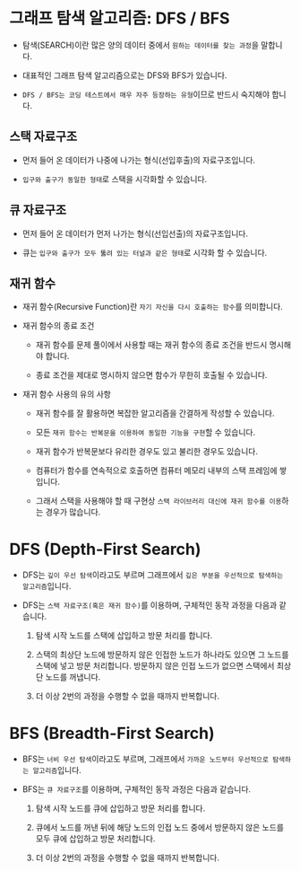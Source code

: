 # 그래프 탐색 알고리즘: DFS / BFS

- 탐색(SEARCH)이란 많은 양의 데이터 중에서 `원하는 데이터를 찾는 과정`을 말합니다.

- 대표적인 그래프 탐색 알고리즘으로는 DFS와 BFS가 있습니다.

- `DFS / BFS는 코딩 테스트에서 매우 자주 등장하는 유형`이므로 반드시 숙지해야 합니다.

## 스택 자료구조

- 먼저 들어 온 데이터가 나중에 나가는 형식(선입후출)의 자료구조입니다.

- `입구와 출구가 동일한 형태`로 스택을 시각화할 수 있습니다.

## 큐 자료구조

- 먼저 들어 온 데이터가 먼저 나가는 형식(선입선출)의 자료구조입니다.

- 큐는 `입구와 출구가 모두 뚫려 있는 터널과 같은 형태`로 시각화 할 수 있습니다.

## 재귀 함수

- 재귀 함수(Recursive Function)란 `자기 자신을 다시 호출하는 함수`를 의미합니다.

- 재귀 함수의 종료 조건

  - 재귀 함수를 문제 풀이에서 사용할 때는 재귀 함수의 종료 조건을 반드시 명시해야 합니다.

  - 종료 조건을 제대로 명시하지 않으면 함수가 무한히 호출될 수 있습니다.

- 재귀 함수 사용의 유의 사항

  - 재귀 함수를 잘 활용하면 복잡한 알고리즘을 간결하게 작성할 수 있습니다.

  - 모든 `재귀 함수는 반복문을 이용하여 동일한 기능을 구현`할 수 있습니다.

  - 재귀 함수가 반복문보다 유리한 경우도 있고 불리한 경우도 있습니다.

  - 컴퓨터가 함수를 연속적으로 호출하면 컴퓨터 메모리 내부의 스택 프레임에 쌓입니다.
  - 그래서 스택을 사용해야 할 때 구현상 `스택 라이브러리 대신에 재귀 함수를 이용`하는 경우가 많습니다.

# DFS (Depth-First Search)

- DFS는 `깊이 우선 탐색`이라고도 부르며 그래프에서 `깊은 부분을 우선적으로 탐색하는 알고리즘`입니다.

- DFS는 `스택 자료구조(혹은 재귀 함수)`를 이용하며, 구체적인 동작 과정을 다음과 같습니다.

  1. 탐색 시작 노드를 스택에 삽입하고 방문 처리를 합니다.

  2. 스택의 최상단 노드에 방문하지 않은 인접한 노드가 하나라도 있으면 그 노드를 스택에 넣고 방문 처리합니다. 방문하지 않은 인접 노드가 없으면 스택에서 최상단 노드를 꺼냅니다.

  3. 더 이상 2번의 과정을 수행할 수 없을 때까지 반복합니다.

# BFS (Breadth-First Search)

- BFS는 `너비 우선 탐색`이라고도 부르며, 그래프에서 `가까운 노드부터 우선적으로 탐색하는 알고리즘`입니다.

- BFS는 `큐 자료구조`를 이용하며, 구체적인 동작 과정은 다음과 같습니다.

  1. 탐색 시작 노드를 큐에 삽입하고 방문 처리를 합니다.

  2. 큐에서 노드를 꺼낸 뒤에 해당 노드의 인접 노드 중에서 방문하지 않은 노드를 모두 큐에 삽입하고 방문 처리합니다.

  3. 더 이상 2번의 과정을 수행할 수 없을 때까지 반복합니다.
